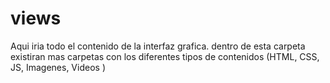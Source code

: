 views
=====

Aqui iria todo el contenido de la interfaz grafica. dentro de esta carpeta existiran mas carpetas con los diferentes tipos de contenidos (HTML, CSS, JS, Imagenes, Videos )
